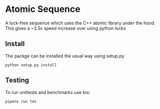 # Atomic Sequence

A lock-free sequence which uses the C++ atomic library under the hood. This gives
a ~3.5x speed increase over using python locks 

## Install
The packge can be installed the usual way using setup.py

```
python setup.py install
```

## Testing
To run unittests and benchmarks use tox:

```
pipenv run tox
```
